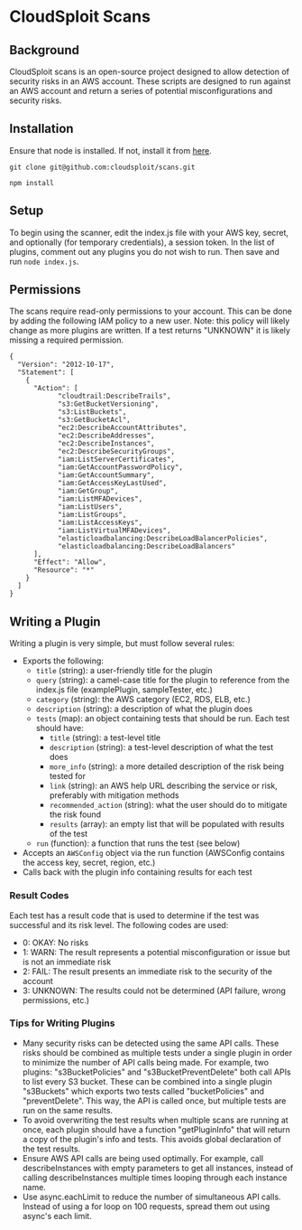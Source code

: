 CloudSploit Scans
=================

## Background
CloudSploit scans is an open-source project designed to allow detection of security risks in an AWS account. These scripts are designed to run against an AWS account and return a series of potential misconfigurations and security risks.

## Installation
Ensure that node is installed. If not, install it from [here](https://nodejs.org/download/).

```
git clone git@github.com:cloudsploit/scans.git
```

```
npm install
```

## Setup
To begin using the scanner, edit the index.js file with your AWS key, secret, and optionally (for temporary credentials), a session token. In the list of plugins, comment out any plugins you do not wish to run. Then save and run ```node index.js```.

## Permissions
The scans require read-only permissions to your account. This can be done by adding the following IAM policy to a new user. Note: this policy will likely change as more plugins are written. If a test returns "UNKNOWN" it is likely missing a required permission.

```
{
  "Version": "2012-10-17",
  "Statement": [
    {
      "Action": [
            "cloudtrail:DescribeTrails",
            "s3:GetBucketVersioning",
            "s3:ListBuckets",
            "s3:GetBucketAcl",
            "ec2:DescribeAccountAttributes",
            "ec2:DescribeAddresses",
            "ec2:DescribeInstances",
            "ec2:DescribeSecurityGroups",
            "iam:ListServerCertificates",
            "iam:GetAccountPasswordPolicy",
            "iam:GetAccountSummary",
            "iam:GetAccessKeyLastUsed",
            "iam:GetGroup",
            "iam:ListMFADevices",
            "iam:ListUsers",
            "iam:ListGroups",
            "iam:ListAccessKeys",
            "iam:ListVirtualMFADevices",
            "elasticloadbalancing:DescribeLoadBalancerPolicies",
            "elasticloadbalancing:DescribeLoadBalancers"
      ],
      "Effect": "Allow",
      "Resource": "*"
    }
  ]
}
```

## Writing a Plugin
Writing a plugin is very simple, but must follow several rules:

* Exports the following:
  * ```title``` (string): a user-friendly title for the plugin
  * ```query``` (string): a camel-case title for the plugin to reference from the index.js file (examplePlugin, sampleTester, etc.)
  * ```category``` (string): the AWS category (EC2, RDS, ELB, etc.)
  * ```description``` (string): a description of what the plugin does
  * ```tests``` (map): an object containing tests that should be run. Each test should have:
    * ```title``` (string): a test-level title
    * ```description``` (string): a test-level description of what the test does
    * ```more_info``` (string): a more detailed description of the risk being tested for
    * ```link``` (string): an AWS help URL describing the service or risk, preferably with mitigation methods
    * ```recommended_action``` (string): what the user should do to mitigate the risk found
    * ```results``` (array): an empty list that will be populated with results of the test
  * ```run``` (function): a function that runs the test (see below)
* Accepts an ```AWSConfig``` object via the run function (AWSConfig contains the access key, secret, region, etc.)
* Calls back with the plugin info containing results for each test

### Result Codes
Each test has a result code that is used to determine if the test was successful and its risk level. The following codes are used:

* 0: OKAY: No risks
* 1: WARN: The result represents a potential misconfiguration or issue but is not an immediate risk
* 2: FAIL: The result presents an immediate risk to the security of the account
* 3: UNKNOWN: The results could not be determined (API failure, wrong permissions, etc.)

### Tips for Writing Plugins
* Many security risks can be detected using the same API calls. These risks should be combined as multiple tests under a single plugin in order to minimize the number of API calls being made. For example, two plugins: "s3BucketPolicies" and "s3BucketPreventDelete" both call APIs to list every S3 bucket. These can be combined into a single plugin "s3Buckets" which exports two tests called "bucketPolicies" and "preventDelete". This way, the API is called once, but multiple tests are run on the same results.
* To avoid overwriting the test results when multiple scans are running at once, each plugin should have a function "getPluginInfo" that will return a copy of the plugin's info and tests. This avoids global declaration of the test results.
* Ensure AWS API calls are being used optimally. For example, call describeInstances with empty parameters to get all instances, instead of calling describeInstances multiple times looping through each instance name.
* Use async.eachLimit to reduce the number of simultaneous API calls. Instead of using a for loop on 100 requests, spread them out using async's each limit.